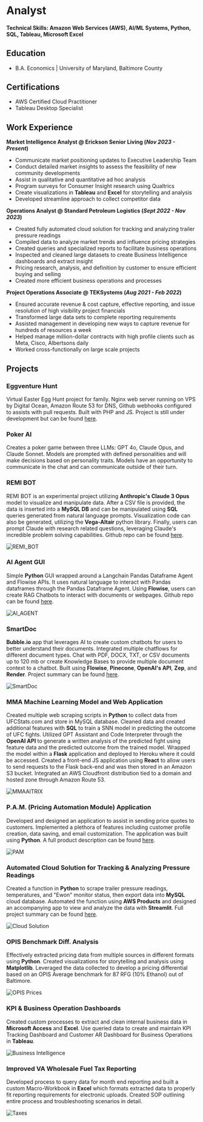 # Analyst

#### Technical Skills: Amazon Web Services (AWS), AI/ML Systems, Python, SQL, Tableau, Microsoft Excel

## Education
  - B.A. Economics | University of Maryland, Baltimore County

## Certifications
  - AWS Certified Cloud Practitioner
  - Tableau Desktop Specialist

## Work Experience
**Market Intelligence Analyst @ Erickson Senior Living (_Nov 2023 - Present_)**
  - Communicate market positioning updates to Executive Leadership Team
  - Conduct detailed market insights to assess the feasibility of new community developments
  - Assist in qualitative and quantitative ad hoc analysis
  - Program surveys for Consumer Insight research using Qualtrics
  - Create visualizations in **Tableau** and **Excel** for storytelling and analysis
  - Developed streamline approach to collect competitor data

**Operations Analyst @ Standard Petroleum Logistics (_Sept 2022 - Nov 2023_)**
  - Created fully automated cloud solution for tracking and analyzing trailer pressure readings
  - Compiled data to analyze market trends and influence pricing strategies
  - Created queries and specialized reports to facilitate business operations
  - Inspected and cleaned large datasets to create Business Intelligence
dashboards and extract insight
  - Pricing research, analysis, and definition by customer to ensure
efficient buying and selling
  - Created more efficient business operations and processes

**Project Operations Associate @ TEKSystems (_Aug 2021 - Feb 2022_)**
  - Ensured accurate revenue & cost capture, effective reporting,
and issue resolution of high visibility project financials
  - Transformed large data sets to complete reporting requirements
  - Assisted management in developing new ways to capture
revenue for hundreds of resources a week
  - Helped manage million-dollar contracts with high profile clients
such as Meta, Cisco, Albertsons daily
  - Worked cross-functionally on large scale projects

## Projects

### Eggventure Hunt
Virtual Easter Egg Hunt project for family. Nginx web server running on VPS by Digital Ocean, Amazon Route 53 for DNS, Github webhooks configured to assists with pull requests. Built with PHP and JS. Project is still under development but can be found [here](https://eggventurehunt.com).

### Poker AI
Creates a poker game between three LLMs: GPT 4o, Claude Opus, and Claude Sonnet. Models are prompted with defined personalities and will make decisions based on personality traits. Models have an opportunity to communicate in the chat and can communicate outside of their turn.

### REMI BOT
REMI BOT is an experimental project utilizing **Anthropic's Claude 3 Opus** model to visualize and manipulate data. After a CSV file is provided, the data is inserted into a **MySQL DB** and can be manipulated using **SQL** queries generated from natural language prompts. Visualization code can also be generated, utilizing the **Vega-Altair** python library. Finally, users can prompt Claude with research related questions, leveraging Claude's incredible problem solving capabilities. Github repo can be found [here](https://github.com/AnthonyBliss1/REMI_BOT).

![REMI_BOT](/assets/REMI_BOT.png)

### AI Agent GUI
Simple **Python** GUI wrapped around a Langchain Pandas Dataframe Agent and Flowise APIs. It uses natural language to interact with Pandas dataframes through the Pandas Dataframe Agent. Using **Flowise**, users can create RAG Chatbots to interact with documents or webpages. Github repo can be found [here](https://github.com/AnthonyBliss1/AI-Agent-GUI).

![AI_AGENT](/assets/ai_agent.png)

### SmartDoc
**Bubble.io** app that leverages AI to create custom chatbots for users to better understand their documents. Integrated multiple chatflows for different document types. Chat with PDF, DOCX, TXT, or CSV documents up to 120 mb or create Knowledge Bases to provide multiple document context to a chatbot. Built using **Flowise**, **Pinecone**, **OpenAI's API**, **Zep**, and **Render**. Project summary can be found [here](https://anthonybliss1.github.io/SmartDocApp.github.io/).

![SmartDoc](/assets/smartdoc.png)

### MMA Machine Learning Model and Web Application
Created multiple web scraping scripts in **Python** to collect data from UFCStats.com and store in MySQL database. Cleaned data and created additional features with **SQL** to train a SNN model in predicting the outcome of UFC fights. Utilized GPT Assistant and Code Interpreter through the **OpenAI API** to generate a written analysis of the predicted fight using feature data and the predicted outcome from the trained model. Wrapped the model within a **Flask** application and deployed to Heroku where it could be accessed. Created a front-end JS application using **React** to allow users to send requests to the Flask back-end and was then stored in an Amazon S3 bucket. Integrated an AWS Cloudfront distribution tied to a domain and hosted zone through Amazon Route 53.

![MMAAITRIX](/assets/logo.png)

### P.A.M. (Pricing Automation Module) Application
Developed and designed an application to assist in sending price quotes to customers. Implemented a plethora of features including customer profile creation, data saving, and email customization. The application was built using **Python**. A full product description can be found [here](https://arb.lemonsqueezy.com). 

![PAM](/assets/PAM.png)

### Automated Cloud Solution for Tracking & Analyzing Pressure Readings
Created a function in **Python** to scrape trailer pressure readings, temperatures, and "Ewon" monitor status, then export data into **MySQL** cloud database. Automated the function using **AWS Products** and designed an accompanying app to view and analyze the data with **Streamlit**. Full project summary can be found [here](https://anthonybliss1.github.io/Cloud-Solution.github.io/).

![Cloud Solution](/assets/Cloud_Solution.JPG)

### OPIS Benchmark Diff. Analysis
Effectively extracted pricing data from multiple sources in different formats using **Python**. Created visualizations for storytelling and analysis using **Matplotlib**. Leveraged the data collected to develop a pricing differential based on an OPIS Average benchmark for 87 RFG (10% Ethanol) out of Baltimore. 

![OPIS Prices](/assets/OPIS_Low_vs_Con_Avg.png)

### KPI & Business Operation Dashboards
Created custom processes to extract and clean internal business data in **Microsoft Access** and **Excel**. Use queried data to create and maintain KPI Tracking Dashboard and Customer AR Dashboard for Business Operations in **Tableau**.

![Business Intelligence](/assets/BI.jpeg)

### Improved VA Wholesale Fuel Tax Reporting
Developed process to query data for month end reporting and built a custom Macro-Workbook in **Excel** which formats extracted data to properly fit reporting requirements for electronic uploads. Created SOP outlining entire process and troubleshooting scenarios in detail. 

![Taxes](/assets/tax.png)
